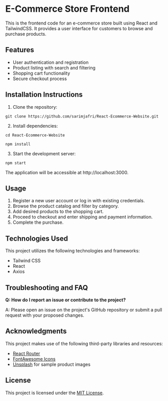 # E-Commerce Store Frontend

This is the frontend code for an e-commerce store built using React and TailwindCSS. It provides a user interface for customers to browse and purchase products.

## Features

- User authentication and registration
- Product listing with search and filtering
- Shopping cart functionality
- Secure checkout process

## Installation Instructions


1. Clone the repository:

`git clone https://github.com/sarimjafri/React-Ecommerce-Website.git`


2. Install dependencies:

`cd React-Ecommerce-Website`

`npm install`


3. Start the development server:

`npm start`


The application will be accessible at http://localhost:3000.

## Usage

1. Register a new user account or log in with existing credentials.
2. Browse the product catalog and filter by category.
3. Add desired products to the shopping cart.
4. Proceed to checkout and enter shipping and payment information.
5. Complete the purchase.

## Technologies Used

This project utilizes the following technologies and frameworks:

- Tailwind CSS
- React
- Axios

## Troubleshooting and FAQ

**Q: How do I report an issue or contribute to the project?**

A: Please open an issue on the project's GitHub repository or submit a pull request with your proposed changes.

## Acknowledgments

This project makes use of the following third-party libraries and resources:

- [React Router](https://reactrouter.com)
- [FontAwesome Icons](https://fontawesome.com/icons)
- [Unsplash](https://unsplash.com) for sample product images

## License

This project is licensed under the [MIT License](LICENSE).
